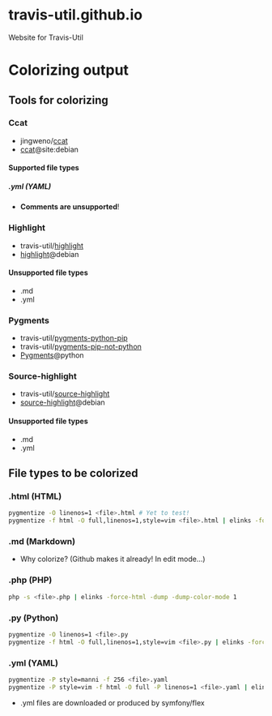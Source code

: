 # travis-util.github.io
Website for Travis-Util
# Colorizing output
## Tools for colorizing
### Ccat
* jingweno/[ccat](https://github.com/jingweno/ccat)
* [ccat](https://google.com/search?q=ccat+site:debian.org)@site:debian
#### Supported file types
##### .yml (YAML)
* **Comments are unsupported**!
### Highlight
* travis-util/[highlight](https://github.com/travis-util/highlight)
* [highlight](https://tracker.debian.org/pkg/highlight)@debian
#### Unsupported file types
* .md
* .yml
### Pygments
* travis-util/[pygments-python-pip](https://github.com/travis-util/pygments-python-pip)
* travis-util/[pygments-pip-not-python](https://github.com/travis-util/pygments-pip-not-python)
* [Pygments](https://pypi.python.org/pypi/Pygments)@python
### Source-highlight
* travis-util/[source-highlight](https://github.com/travis-util/source-highlight)
* [source-highlight](https://tracker.debian.org/pkg/source-highlight)@debian
#### Unsupported file types
* .md
* .yml
## File types to be colorized
### .html (HTML)
```sh
pygmentize -O linenos=1 <file>.html # Yet to test!
pygmentize -f html -O full,linenos=1,style=vim <file>.html | elinks -force-html -dump -dump-color-mode 1
```
### .md (Markdown)
* Why colorize? (Github makes it already! In edit mode...)
### .php (PHP)
```sh
php -s <file>.php | elinks -force-html -dump -dump-color-mode 1
```
### .py (Python)
```sh
pygmentize -O linenos=1 <file>.py
pygmentize -f html -O full,linenos=1,style=vim <file>.py | elinks -force-html -dump -dump-color-mode 1
```
### .yml (YAML)
```sh
pygmentize -P style=manni -f 256 <file>.yaml
pygmentize -P style=vim -f html -O full -P linenos=1 <file>.yaml | elinks -force-html -dump -dump-color-mode 1
```
* .yml files are downloaded or produced by symfony/flex
